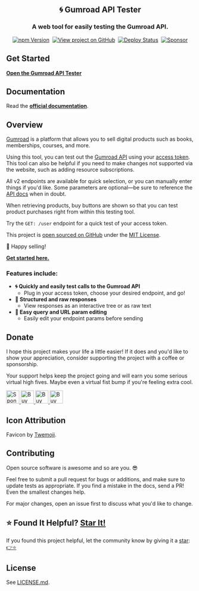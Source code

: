 <h2 align="center">
  🌀 Gumroad API Tester
</h2>
<h3 align="center">
  A web tool for easily testing the Gumroad API.
</h3>
<p align="center">
  <a href="https://badge.fury.io/js/gumroad-api-tester" target="_blank" rel="noopener noreferrer"><img src="https://badge.fury.io/js/gumroad-api-tester.svg" alt="npm Version" /></a>&nbsp;
  <a href="https://github.com/justinmahar/gumroad-api-tester/" target="_blank" rel="noopener noreferrer"><img src="https://img.shields.io/badge/GitHub-Source-success" alt="View project on GitHub" /></a>&nbsp;
  <a href="https://github.com/justinmahar/gumroad-api-tester/actions?query=workflow%3ADeploy" target="_blank" rel="noopener noreferrer"><img src="https://github.com/justinmahar/gumroad-api-tester/workflows/Deploy/badge.svg" alt="Deploy Status" /></a>&nbsp;
  <a href="https://github.com/sponsors/justinmahar" target="_blank" rel="noopener noreferrer"><img src="https://img.shields.io/static/v1?label=Sponsor&message=%E2%9D%A4&logo=GitHub&color=%23fe8e86" alt="Sponsor"/></a>
</p>

## Get Started

**[Open the Gumroad API Tester](https://justinmahar.github.io/gumroad-api-tester/?path=/story/tools-gumroad-api--tester)**

## Documentation

Read the **[official documentation](https://justinmahar.github.io/gumroad-api-tester/)**.

## Overview

[Gumroad](https://gumroad.com/) is a platform that allows you to sell digital products such as books, memberships, courses, and more.

Using this tool, you can test out the [Gumroad API](https://app.gumroad.com/api) using your [access token](https://app.gumroad.com/settings/advanced#application-form). This tool can also be helpful if you need to make changes not supported via the website, such as adding resource subscriptions.

All v2 endpoints are available for quick selection, or you can manually enter things if you'd like. Some parameters are optional—be sure to reference the [API docs](https://app.gumroad.com/api) when in doubt.

When retrieving products, buy buttons are shown so that you can test product purchases right from within this testing tool.

Try the `GET: /user` endpoint for a quick test of your access token.

This project is [open sourced on GitHub](https://github.com/justinmahar/gumroad-api-tester) under the [MIT License](https://github.com/justinmahar/gumroad-api-tester#mit-license).

🎉 Happy selling!

**[Get started here.](https://justinmahar.github.io/gumroad-api-tester/?path=/story/tools-gumroad-api--tester)**

### Features include:

- **🌀 Quickly and easily test calls to the Gumroad API**
  - Plug in your access token, choose your desired endpoint, and go!
- **🧬 Structured and raw responses**
  - View responses as an interactive tree or as raw text
- **📝 Easy query and URL param editing**
  - Easily edit your endpoint params before sending

[lock:donate]::🚫---------------------------------------

## Donate 

I hope this project makes your life a little easier! If it does and you'd like to show your appreciation, consider supporting the project with a coffee or sponsorship. 

Your support helps keep the project going and will earn you some serious virtual high fives. Maybe even a virtual fist bump if you're feeling extra cool.

<a href="https://github.com/sponsors/justinmahar">
  <img src="https://justinmahar.github.io/react-kindling/support/sponsor.png" alt="Sponsor via GitHub" height="35" />
</a> <a href="https://paypal.me/thejustinmahar/5">
  <img src="https://justinmahar.github.io/react-kindling/support/coffee-1.png" alt="Buy me a coffee" height="35" />
</a> <a href="https://paypal.me/thejustinmahar/15">
  <img src="https://justinmahar.github.io/react-kindling/support/coffee-3.png" alt="Buy me 3 coffees" height="35" />
</a> <a href="https://paypal.me/thejustinmahar/25">
  <img src="https://justinmahar.github.io/react-kindling/support/coffee-5.png" alt="Buy me 5 coffees" height="35" />
</a>

[/lock:donate]::---------------------------------------🚫

[lock:icon]::🚫---------------------------------------

## Icon Attribution

Favicon by [Twemoji](https://github.com/twitter/twemoji).

[/lock:icon]::---------------------------------------🚫

[lock:contributing]::🚫---------------------------------------

## Contributing

Open source software is awesome and so are you. 😎

Feel free to submit a pull request for bugs or additions, and make sure to update tests as appropriate. If you find a mistake in the docs, send a PR! Even the smallest changes help.

For major changes, open an issue first to discuss what you'd like to change.

[/lock:contributing]::---------------------------------------🚫

## ⭐ Found It Helpful? [Star It!](https://github.com/justinmahar/gumroad-api-tester/stargazers)

If you found this project helpful, let the community know by giving it a [star](https://github.com/justinmahar/gumroad-api-tester/stargazers): [👉⭐](https://github.com/justinmahar/gumroad-api-tester/stargazers)

## License

See [LICENSE.md](https://justinmahar.github.io/gumroad-api-tester/?path=/story/license--page).